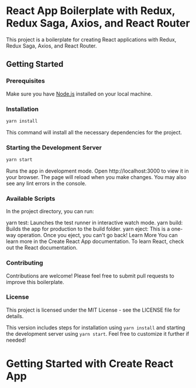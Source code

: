 # React App Boilerplate with Redux, Redux Saga, Axios, and React Router

This project is a boilerplate for creating React applications with Redux, Redux Saga, Axios, and React Router.

## Getting Started

### Prerequisites

Make sure you have [Node.js](https://nodejs.org/) installed on your local machine.

### Installation

```bash
yarn install
```

This command will install all the necessary dependencies for the project.

### Starting the Development Server

```bash
yarn start
```

Runs the app in development mode.
Open http://localhost:3000 to view it in your browser.
The page will reload when you make changes. You may also see any lint errors in the console.

### Available Scripts

In the project directory, you can run:

yarn test: Launches the test runner in interactive watch mode.
yarn build: Builds the app for production to the build folder.
yarn eject: This is a one-way operation. Once you eject, you can't go back!
Learn More
You can learn more in the Create React App documentation. To learn React, check out the React documentation.

### Contributing

Contributions are welcome! Please feel free to submit pull requests to improve this boilerplate.

### License

This project is licensed under the MIT License - see the LICENSE file for details.

This version includes steps for installation using `yarn install` and starting the development server using `yarn start`. Feel free to customize it further if needed!

# Getting Started with Create React App
